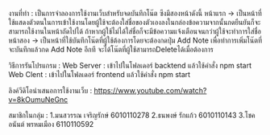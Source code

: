 งานที่ทำ :
    เป็นการจำลองการใช้งานเว็บสำหรับจดบันทึกโน๊ต ซึงมีสองหน้าดังนี้
    หน้าแรก -> เป็นหน้าที่ใช้แสดงตัวตนในการเข้าใช้งานโดยผู้ใช้จะต้องใส่ชื่อของตัวเองลงในกล่องข้อความจากนั้นกดยืนยันก็จะสามารถใช้งานในหน้าถัดไปได้ ถ้าหากผู้ใช้ไม่ได้ใส่ชื่อก็จะมีข้อความแจ้งเตือนจนกว่าผู้ใช้จะทำการใส่ชื่อ
    หน้าสอง -> เป็นหน้าที่ใช้บันทึกโน๊ตที่ผู้ใช้ต้องการโดยจะต้องกดปุ่ม Add Note เพื่อทำการเพิ่มโน๊ตที่จะบันทึกแล้วกด Add Note อีกที จะได้โน๊ตที่ผู้ใช้สามารถDeleteได้เมื่อต้องการ

วิธีการรันโปรแกรม :
    Web Server : เข้าไปในโฟลเดอร์ backtend แล้วใช้คำสั่ง npm start
    Web Clent : เข้าไปในโฟลเดอร์ frontend แล้วใช้คำสั่ง npm start

ลิงค์วีดิโอนำเสนอการใช้งานเว็บ : 
    https://www.youtube.com/watch?v=8kOumuNeGnc

สมาชิกในกลุ่ม :
    1.มนสวรรณ เจริญรักษ์ 6010110278
    2.ธนพงษ์ รักแก้ว 6010110143
    3.โชคอนันต์ พรหมเมือง 6110110592